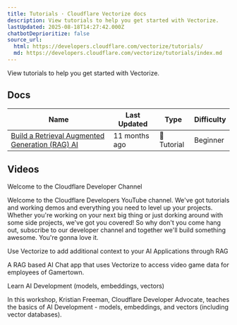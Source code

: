 ```yaml
---
title: Tutorials · Cloudflare Vectorize docs
description: View tutorials to help you get started with Vectorize.
lastUpdated: 2025-08-18T14:27:42.000Z
chatbotDeprioritize: false
source_url:
  html: https://developers.cloudflare.com/vectorize/tutorials/
  md: https://developers.cloudflare.com/vectorize/tutorials/index.md
---
```


View tutorials to help you get started with Vectorize.

## Docs

| Name | Last Updated | Type | Difficulty |
| - | - | - | - |
| [Build a Retrieval Augmented Generation (RAG) AI](https://developers.cloudflare.com/workers-ai/guides/tutorials/build-a-retrieval-augmented-generation-ai/) | 11 months ago | 📝 Tutorial | Beginner |

## Videos

Welcome to the Cloudflare Developer Channel

Welcome to the Cloudflare Developers YouTube channel. We've got tutorials and working demos and everything you need to level up your projects. Whether you're working on your next big thing or just dorking around with some side projects, we've got you covered! So why don't you come hang out, subscribe to our developer channel and together we'll build something awesome. You're gonna love it.

Use Vectorize to add additional context to your AI Applications through RAG

A RAG based AI Chat app that uses Vectorize to access video game data for employees of Gamertown.

Learn AI Development (models, embeddings, vectors)

In this workshop, Kristian Freeman, Cloudflare Developer Advocate, teaches the basics of AI Development - models, embeddings, and vectors (including vector databases).
